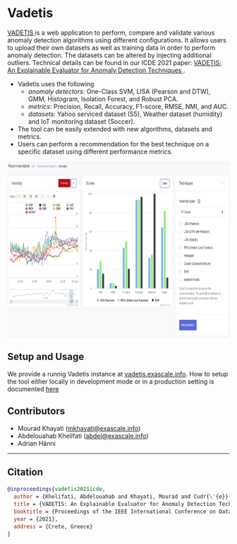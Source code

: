 
# Vadetis

<a href = "vadetis.exascale.info">VADETIS </a> is a web application to perform, compare and validate various anomaly detection algorithms using different configurations. It allows users to upload their own datasets as well as training data in order to perform anomaly detection. The datasets can be altered by injecting additional outliers.  Technical details can be found in our ICDE 2021 paper:  <a href = "https://icde2021.gr">VADETIS: An Explainable Evaluator for Anomaly Detection Techniques </a>. 

- Vadetis uses the following
    - *anomaly detectors*: One-Class SVM, LISA (Pearson and DTW), GMM, Histogram, Isolation Forest, and Robust PCA.
    - *metrics*: Precision, Recall, Accuracy, F1-score, RMSE, NMI, and AUC.
    - *datasets*: Yahoo serviced dataset (S5), Weather dataset (humidity) and IoT monitoring dataset (Soccer).
- The tool can be easily extended with new algorithms, datasets and  metrics.
- Users can perform a recommendation for the best technique on a specific dataset using different performance metrics.


<img img align="center" width="1000" height="400" src="vadetis_in_action.png" >

## Setup and Usage

We provide a runnig Vadetis instance at [vadetis.exascale.info](https://vadetis.exascale.info/).
How to setup the tool either locally in development mode or in a production setting is documented [here](vadetis/README.md)

## Contributors
- Mourad Khayati (mkhayati@exascale.info)
- Abdelouahab Khelifati (abdel@exascale.info)
- Adrian Hänni

___

## Citation
```bibtex
@inproceedings{vadetis2021icde,
  author = {Khelifati, Abdelouahab and Khayati, Mourad and Cudr{\'{e}}{-}Mauroux, Philippe and Hänni, Adrian and Liu, Qian and Hauswirth, Manfred},
  title = {VADETIS: An Explainable Evaluator for Anomaly Detection Techniques},
  booktitle = {Proceedings of the IEEE International Conference on Data Engineering (ICDE 2021)},
  year = {2021},
  address = {Crete, Greece}
}
```
